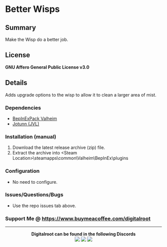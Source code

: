 # Better Wisps

## Summary

Make the Wisp do a better job. 

## License
**GNU Affero General Public License v3.0**

## Details
Adds upgrade options to the wisp to allow it to clean a larger area of mist.

### Dependencies
- <a href="https://valheim.thunderstore.io/package/denikson/BepInExPack_Valheim/"  target="_blank">BepInExPack Valheim</a>
- <a href="https://github.com/Valheim-Modding/Jotunn" target="_blank">Jotunn (JVL)</a>

### Installation (manual)
1. Download the latest release archive (zip) file.
1. Extract the archive into &lt;Steam Location&gt;\steamapps\common\Valheim\BepInEx\plugins

### Configuration 
- No need to configure.

### Issues/Questions/Bugs
- Use the repo issues tab above.

### Support Me @ https://www.buymeacoffee.com/digitalroot


<hr />
<p align="center">
<b>Digitalroot can be found in the following Discords</b><br />
  <a href="https://discord.gg/Xh3UHcDC" target="_blank"><img src="https://digitalroot.net/img/jvldisc.png"></a>
  <a href="https://discord.gg/randyknappmods" target="_blank"><img src="https://digitalroot.net/img/epiclootdisc.png"></a>
  <a href="https://discord.gg/BHbTumqG7U" target="_blank"><img src="https://digitalroot.net/img/odinplusdisc.png"></a>
</p>
